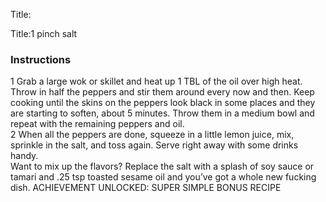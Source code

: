 <!DOCTYPE HTML PUBLIC "-//W3C//DTD HTML 4.0 Transitional//EN">
<html>
  <head>
  <title>PAN-ROASTED PEPPERS</title><link rel='stylesheet' href='style.css' type='text/css'><meta http-equiv="Content-Style-Stype" content="text/css">
     <meta http-equiv="Content-Type" content="text/html;charset=utf-8">
     </head><body><div class="recipe" itemscope itemtype="http://schema.org/Recipe"><div class='header'><p class="title"><span class="label">Title:</sp<!DOCTYPE HTML PUBLIC "-//W3C//DTD HTML 4.0 Transitional//EN">
<html>
  <head>
  <title>PAN-ROASTED PEPPERS</title><link rel='stylesheet' href='style.css' type='text/css'><meta http-equiv="Content-Style-Stype" content="text/css">
     <meta http-equiv="Content-Type" content="text/html;charset=utf-8">
     </head><body><div class="recipe" itemscope itemtype="http://schema.org/Recipe"><div class='header'><p class="title"><span class="label">Title:</spass="ing" itemprop="ingredients">1 pinch salt </li>
</ul>
</div>
<div class="instructions"><h3 class="Instructions">Instructions</h3><div itemprop="recipeInstructions"><p>1 Grab a large wok or skillet and heat up 1 TBL of the oil over high heat. Throw in half the peppers and stir them around every now and then. Keep cooking until the skins on the peppers look black in some places and they are starting to soften, about 5 minutes. Throw them in a medium bowl and repeat with the remaining peppers and oil.<br>2 When all the peppers are done, squeeze in a little lemon juice, mix, sprinkle in the salt, and toss again. Serve right away with some drinks handy.<br>Want to mix up the flavors? Replace the salt with a splash of soy sauce or tamari and .25 tsp toasted sesame oil and you’ve got a whole new fucking dish. ACHIEVEMENT UNLOCKED: SUPER SIMPLE BONUS RECIPE</p></div></div></div>

</body>
</html>